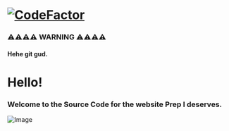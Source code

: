 # [![CodeFactor](https://www.codefactor.io/repository/github/mehmetcankahveci/prepi/badge)](https://www.codefactor.io/repository/github/mehmetcankahveci/prepi)


### ⚠️⚠️⚠️⚠️ WARNING ⚠️⚠️⚠️⚠️
  
  #### Hehe git gud.


# Hello!

### Welcome to the Source Code for the website Prep I deserves. 


![Image](https://www.uaa.k12.tr/assets/images/logo.png)


